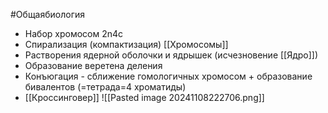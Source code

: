 #Общаябиология 
- Набор хромосом 2n4c
- Спирализация (компактизация) [[Хромосомы]]
- Растворения ядерной оболочки и ядрышек (исчезновение [[Ядро]])
- Образование веретена деления
- Конъюгация - сближение гомологичных хромосом + образование бивалентов (=тетрада=4 хроматиды)
- [[Кроссинговер]] 
![[Pasted image 20241108222706.png]]